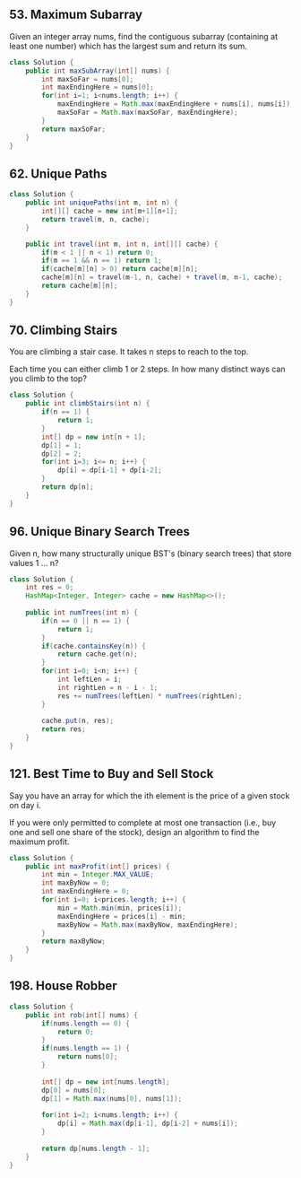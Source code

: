 ## 53. Maximum Subarray
Given an integer array nums, find the contiguous subarray (containing at least one number) which has the largest sum and return its sum.
```java
class Solution {
    public int maxSubArray(int[] nums) {
        int maxSoFar = nums[0];
        int maxEndingHere = nums[0];
        for(int i=1; i<nums.length; i++) {
            maxEndingHere = Math.max(maxEndingHere + nums[i], nums[i]);
            maxSoFar = Math.max(maxSoFar, maxEndingHere);
        }
        return maxSoFar;
    }
}
```

## 62. Unique Paths
```java
class Solution {
    public int uniquePaths(int m, int n) {
        int[][] cache = new int[m+1][n+1];
        return travel(m, n, cache);
    }

    public int travel(int m, int n, int[][] cache) {
        if(m < 1 || n < 1) return 0;
        if(m == 1 && n == 1) return 1;
        if(cache[m][n] > 0) return cache[m][n];
        cache[m][n] = travel(m-1, n, cache) + travel(m, n-1, cache);
        return cache[m][n];
    }
}
```

## 70. Climbing Stairs
You are climbing a stair case. It takes n steps to reach to the top.

Each time you can either climb 1 or 2 steps. In how many distinct ways can you climb to the top?
```java
class Solution {
    public int climbStairs(int n) {
        if(n == 1) {
            return 1;
        }
        int[] dp = new int[n + 1];
        dp[1] = 1;
        dp[2] = 2;
        for(int i=3; i<= n; i++) {
            dp[i] = dp[i-1] + dp[i-2];
        }
        return dp[n];
    }
}
```

## 96. Unique Binary Search Trees
Given n, how many structurally unique BST's (binary search trees) that store values 1 ... n?
```java
class Solution {
    int res = 0;
    HashMap<Integer, Integer> cache = new HashMap<>();
    
    public int numTrees(int n) {
        if(n == 0 || n == 1) {
            return 1;
        }
        if(cache.containsKey(n)) {
            return cache.get(n);
        }
        for(int i=0; i<n; i++) {
            int leftLen = i;
            int rightLen = n - i - 1;
            res += numTrees(leftLen) * numTrees(rightLen);
        }
        
        cache.put(n, res);
        return res;
    }
}
```

## 121. Best Time to Buy and Sell Stock
Say you have an array for which the ith element is the price of a given stock on day i.

If you were only permitted to complete at most one transaction (i.e., buy one and sell one share of the stock), design an algorithm to find the maximum profit.
```java
class Solution {
    public int maxProfit(int[] prices) {
        int min = Integer.MAX_VALUE;
        int maxByNow = 0;
        int maxEndingHere = 0;
        for(int i=0; i<prices.length; i++) {
            min = Math.min(min, prices[i]);
            maxEndingHere = prices[i] - min;
            maxByNow = Math.max(maxByNow, maxEndingHere);
        }
        return maxByNow;
    }
}
```

## 198. House Robber
```java
class Solution {
    public int rob(int[] nums) {
        if(nums.length == 0) {
            return 0;
        }
        if(nums.length == 1) {
            return nums[0];
        }
        
        int[] dp = new int[nums.length];
        dp[0] = nums[0];
        dp[1] = Math.max(nums[0], nums[1]);
        
        for(int i=2; i<nums.length; i++) {
            dp[i] = Math.max(dp[i-1], dp[i-2] + nums[i]);
        }
        
        return dp[nums.length - 1];
    }
}
```